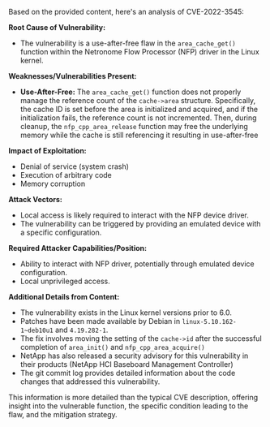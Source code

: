 Based on the provided content, here's an analysis of CVE-2022-3545:

**Root Cause of Vulnerability:**
- The vulnerability is a use-after-free flaw in the `area_cache_get()` function within the Netronome Flow Processor (NFP) driver in the Linux kernel.

**Weaknesses/Vulnerabilities Present:**
- **Use-After-Free:**  The `area_cache_get()` function does not properly manage the reference count of the `cache->area` structure. Specifically, the cache ID is set before the area is initialized and acquired, and if the initialization fails, the reference count is not incremented. Then, during cleanup, the `nfp_cpp_area_release` function may free the underlying memory while the cache is still referencing it resulting in use-after-free

**Impact of Exploitation:**
- Denial of service (system crash)
- Execution of arbitrary code
- Memory corruption

**Attack Vectors:**
- Local access is likely required to interact with the NFP device driver.
- The vulnerability can be triggered by providing an emulated device with a specific configuration.

**Required Attacker Capabilities/Position:**
- Ability to interact with NFP driver, potentially through emulated device configuration.
- Local unprivileged access.

**Additional Details from Content:**

- The vulnerability exists in the Linux kernel versions prior to 6.0.
- Patches have been made available by Debian in `linux-5.10.162-1~deb10u1` and `4.19.282-1`.
- The fix involves moving the setting of the `cache->id` after the successful completion of `area_init()` and `nfp_cpp_area_acquire()`
- NetApp has also released a security advisory for this vulnerability in their products (NetApp HCI Baseboard Management Controller)
- The git commit log provides detailed information about the code changes that addressed this vulnerability.

This information is more detailed than the typical CVE description, offering insight into the vulnerable function, the specific condition leading to the flaw, and the mitigation strategy.
